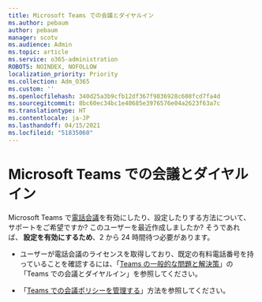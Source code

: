 ```yaml
---
title: Microsoft Teams での会議とダイヤルイン
ms.author: pebaum
author: pebaum
manager: scotv
ms.audience: Admin
ms.topic: article
ms.service: o365-administration
ROBOTS: NOINDEX, NOFOLLOW
localization_priority: Priority
ms.collection: Adm_O365
ms.custom: ''
ms.openlocfilehash: 340d25a3b9cfb12df367f9836928c608fcd7fa4d
ms.sourcegitcommit: 8bc60ec34bc1e40685e3976576e04a2623f63a7c
ms.translationtype: HT
ms.contentlocale: ja-JP
ms.lasthandoff: 04/15/2021
ms.locfileid: "51835060"
---
```

# <a name="microsoft-teams-meetings-and-dial-in"></a>Microsoft Teams での会議とダイヤルイン

Microsoft Teams で[電話会議](https://docs.microsoft.com/microsoftteams/audio-conferencing-in-office-365)を有効にしたり、設定したりする方法について、サポートをご希望ですか? このユーザーを最近作成しましたか? そうであれば、 **設定を有効にするため**、2 から 24 時間待つ必要があります。

- ユーザーが電話会議のライセンスを取得しており、既定の有料電話番号を持っていることを確認するには、「[Teams の一般的な問題と解決策](https://docs.microsoft.com/microsoftteams/known-issues)」の「Teams での会議とダイヤルイン」を参照してください。

- 「[Teams での会議ポリシーを管理する](https://docs.microsoft.com/microsoftteams/meeting-policies-in-teams)」方法を参照してください。 

